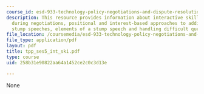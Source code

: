 ```yaml
---
course_id: esd-933-technology-policy-negotiations-and-dispute-resolution-spring-2005
description: This resource provides information about interactive skills, communication
  during negotiations, positional and interest-based approaches to additional issues,
  stump speeches, elements of a stump speech and handling difficult questions.
file_location: /coursemedia/esd-933-technology-policy-negotiations-and-dispute-resolution-spring-2005/258b31e90822aa64a1452ce2c0c3d13e_tpp_ses5_int_ski.pdf
file_type: application/pdf
layout: pdf
title: tpp_ses5_int_ski.pdf
type: course
uid: 258b31e90822aa64a1452ce2c0c3d13e

---
```

None